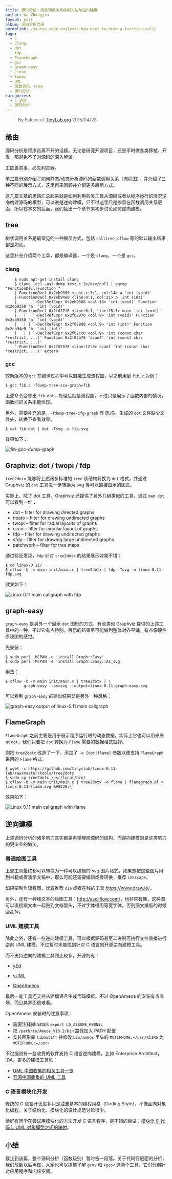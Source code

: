 ```yaml
---
title: 源码分析：函数调用关系绘制方法与逆向建模
author: Wu Zhangjin
layout: post
album: 源码分析之道
permalink: /source-code-analysis-how-best-to-draw-a-function-call/
tags:
  - c
  - clang
  - dot
  - fdp
  - FlameGraph
  - gcc
  - graph-easy
  - Linux
  - twopi
  - UML
  - 函数调用，tree
  - 源码分析
categories:
  - C 语言
  - 源码分析
---
```


> By Falcon of [TinyLab.org][1]
> 2015/04/28


## 缘由

源码分析是程序员离不开的话题。无论是研究开源项目，还是平时做各类移植、开发，都避免不了对源码的深入解读。

工欲善其事，必先利其器。

前三篇分别介绍了如何静态/动态分析源码的函数调用关系（流程图），并介绍了三种不同的展示方式，这里再来回顾并介绍更多展示方式。

这几篇文章的思路汇总起来就是如何利用各类工具从源码或者从程序运行的情况逆向构建源码的模型，可以说是逆向建模，只不过这里只是停留在函数调用关系层面，所以在本文的后面，我们抽出一个章节来初步讨论如何逆向建模。

## tree

树状调用关系是最常见的一种展示方式，包括 `calltree`, `cflow` 等的默认输出结果都是如此。

这里补充介绍两个工具，都是编译器，一个是 `clang`，一个是 `gcc`。

### clang

        $ sudo apt-get install clang
        $ clang -cc1 -ast-dump test.c 2>/dev/null | egrep "FunctionDecl|Function "
        |-FunctionDecl 0x2eb9350 <test.c:3:1, col:14> a 'int (void)'
        |-FunctionDecl 0x2eb94e0 <line:4:1, col:21> b 'int (int)'
        |       `-DeclRefExpr 0x2eb9588 <col:16> 'int (void)' Function 0x2eb9350 'a' 'int (void)'
        |-FunctionDecl 0x2f027f0 <line:6:1, line:15:1> main 'int (void)'
        |   |   `-DeclRefExpr 0x2f02970 <col:9> 'int (void)' Function 0x2eb9350 'a' 'int (void)'
        |   | | `-DeclRefExpr 0x2f029d8 <col:9> 'int (int)' Function 0x2eb94e0 'b' 'int (int)'
        |   | | `-DeclRefExpr 0x2f02cc0 <col:9> 'int (const char *restrict, ...)' Function 0x2f02b70 'scanf' 'int (const char *restrict, ...)'
        `-FunctionDecl 0x2f02b70 <line:12:9> scanf 'int (const char *restrict, ...)' extern


### gcc

较新版本的 `gcc` 在编译过程中可以直接生成流程图，以之前用到 `fib.c` 为例：

    $ gcc fib.c -fdump-tree-ssa-graph=fib

上述命令会导出 `fib.dot`，处理后就是流程图，不过只是展示了函数内部的情况，函数间的关系未能体现。

另外，需要补充的是，`-fdump-tree-cfg-graph` 有 BUG，生成的 `dot` 文件缺少文件头，转换下查看效果。

    $ cat fib.dot | dot -Tsvg -o fib.svg

效果如下：

![fib-gcc-dump-graph][2]

## Graphviz: dot / twopi / fdp

`tree2dotx` 能够将上述诸多标准的 `tree` 状结构转换为 `dot` 格式，并通过 Graphviz 的 `dot` 工具进一步转换为 svg 等可以直接显示的图文。

实际上，除了 dot 工具，Graphviz 还提供了另外几组类似的工具，通过 `man dot` 可以看到一堆：

  * dot &#8211; filter for drawing directed graphs
  * neato &#8211; filter for drawing undirected graphs
  * twopi &#8211; filter for radial layouts of graphs
  * circo &#8211; filter for circular layout of graphs
  * fdp &#8211; filter for drawing undirected graphs
  * sfdp &#8211; filter for drawing large undirected graphs
  * patchwork &#8211; filter for tree maps

通过验证发现，`fdp` 针对 `tree2dotx` 的结果展示效果不错：

    $ cd linux-0.11/
    $ cflow -b -m main init/main.c | tree2dotx | fdp -Tsvg -o linux-0.11-fdp.svg

效果如下：

![Linux 0.11 main callgraph with fdp][3]

## graph-easy

`graph-easy` 是另外一个展示 `dot` 图形的方式，有点类似 Graphviz 提供的上述工具中的一种，不过它有点特别，展示的结果尽可能做到整体对齐平铺，有点像硬件原理图的感觉。

先安装：

    $ sudo perl -MCPAN -e 'install Graph::Easy'
    $ sudo perl -MCPAN -e 'install Graph::Easy::As_svg'

用法：

    $ cflow -b -m main init/main.c | tree2dotx | \
            graph-easy --as=svg --output=linux-0.11-graph-easy.svg

可以看到 `graph-easy` 的输出结果又是另外一种风格：

![graph-easy output of linux-0.11 main callgraph][4]

## FlameGraph

`FlameGraph` 之前主要是用于展示程序运行时的动态数据，实际上它也可以用来展示 `dot`，我们只要把 `dot` 转换为 `Flame` 需要的数据格式就好。

刚把 `tree2dotx` 改造了一下，添加了 `-o [dot|flame]` 参数以便支持 `FlameGraph` 采用的 `Flame` 格式。

    $ wget -c https://github.com/tinyclub/linux-0.11-lab/raw/master/tools/tree2dotx
    $ sudo cp tree2dotx /usr/local/bin/
    $ cflow -b -m main init/main.c | tree2dotx -o flame | flamegraph.pl > linux-0.11-flame.svg &#8220;\`

效果如下：

![Linux 0.11 main callgraph with flame][5]

## 逆向建模

上述源码分析的诸多努力其实都是希望理顺源码的结构，而逆向建模则是这类努力的更专业的做法。

### 普通绘图工具

上述工具最终都可以转换为一种可以编辑的 svg 图片格式，如果想把这些图片用到书籍或者演示文稿中，那么可能还需要编辑或者转换，推荐 `inkscape`。

如果要制作流程图，比较推荐 `dia` 或者在线的工具 <https://www.draw.io/>。

另外，还有一种纯文本的绘图工具：<http://asciiflow.com/>，也非常有趣，这种图可以直接跟文本一起贴到文档里头，不过字体得用等宽字体，否则图文排版的时候会乱掉。

### UML 建模工具

除此之外，还有一些逆向建模工具，可以根据源码甚至二进制可执行文件直接进行逆向 UML 建模。不过暂时未能找到针对 C 语言的开源逆向建模工具。

而不支持逆向的建模工具则比较多，开源的有：

  * [yEd][6]

  * [yUML][7]

  * [OpenAmeos][8]

最后一笔工具还支持从建模语言生成代码模板。不过 OpenAmeos 的安装有点麻烦，而且其界面很难看。

OpenAmeos 安装时的注意事项：

  * 需要注释掉install: `export LD_ASSUME_KERNEL`
  * 把 `/path/to/Ameos_V10.2/bin` 路径加入 PATH 配置
  * 安装图形库 `libmotif*` 并修改 `bin/ameos` 里头的 `MOTIFHOME:=/usr/X11R6` 为 `MOTIFHOME:=/usr/`

不过据说有一些收费的软件支持 C 语言逆向建模，比如 Enterprise Architect，IDA，更多的建模工具见：

  * [UML 中国收集的相关工具一览][9]
  * [开源中国收集的 UML 工具][10]

### C 语言模块化开发

传统的 C 语言开发蛮多只是注重基本的编程风格（Coding Style），不像面向对象化编程，关于结构化、模块化的设计规范讨论很少。

恰好有同学在尝试用模块化的方法开发 C 语言程序，是不错的尝试：[模块化 C 代码与 UML 对象模型之间的映射][11]。

## 小结

截止到该篇，整个源码分析（函数级别）暂时告一段落。关于代码行层面的分析，我们放到以后再做，大家也可以提前了解 `gcov` 和 `kgcov` 这两个工具，它们分别针对应用程序和内核空间。





 [1]: http://tinylab.org
 [2]: /wp-content/uploads/2015/04/callgraph/fib-gcc-dump-graph.svg
 [3]: /wp-content/uploads/2015/04/callgraph/linux-0.11-fdp.svg
 [4]: /wp-content/uploads/2015/04/callgraph/linux-0.11-graph-easy.svg
 [5]: /wp-content/uploads/2015/04/callgraph/linux-0.11-flame.svg
 [6]: http://www.yworks.com/en/products_download.php
 [7]: http://www.yuml.me/diagram/scruffy/usecase/draw
 [8]: https://www.scopeforge.de/cb/project/8
 [9]: http://www.umlchina.com/Tools/Newindex1.htm
 [10]: http://www.oschina.net/project/tag/177/uml?sort=view&lang=0&os=37
 [11]: http://www.uml.org.cn/oobject/201201121.asp
